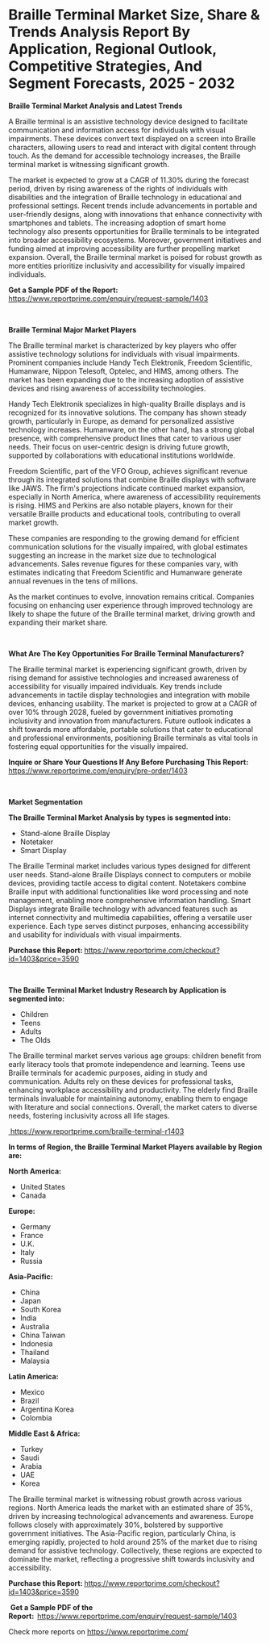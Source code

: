 <p><h1>Braille Terminal Market Size, Share & Trends Analysis Report By Application, Regional Outlook, Competitive Strategies, And Segment Forecasts, 2025 - 2032</h1></p><p><strong>Braille Terminal Market Analysis and Latest Trends</strong></p>
<p><p>A Braille terminal is an assistive technology device designed to facilitate communication and information access for individuals with visual impairments. These devices convert text displayed on a screen into Braille characters, allowing users to read and interact with digital content through touch. As the demand for accessible technology increases, the Braille terminal market is witnessing significant growth.</p><p>The market is expected to grow at a CAGR of 11.30% during the forecast period, driven by rising awareness of the rights of individuals with disabilities and the integration of Braille technology in educational and professional settings. Recent trends include advancements in portable and user-friendly designs, along with innovations that enhance connectivity with smartphones and tablets. The increasing adoption of smart home technology also presents opportunities for Braille terminals to be integrated into broader accessibility ecosystems. Moreover, government initiatives and funding aimed at improving accessibility are further propelling market expansion. Overall, the Braille terminal market is poised for robust growth as more entities prioritize inclusivity and accessibility for visually impaired individuals.</p></p>
<p><strong>Get a Sample PDF of the Report:&nbsp;</strong> <a href="https://www.reportprime.com/enquiry/request-sample/1403?utm_campaign=3548&utm_medium=2&utm_source=Github&utm_content=ia&utm_term=18032025&utm_id=braille-terminal">https://www.reportprime.com/enquiry/request-sample/1403</a></p>
<p>&nbsp;</p>
<p><strong>Braille Terminal Major Market Players</strong></p>
<p><p>The Braille terminal market is characterized by key players who offer assistive technology solutions for individuals with visual impairments. Prominent companies include Handy Tech Elektronik, Freedom Scientific, Humanware, Nippon Telesoft, Optelec, and HIMS, among others. The market has been expanding due to the increasing adoption of assistive devices and rising awareness of accessibility technologies.</p><p>Handy Tech Elektronik specializes in high-quality Braille displays and is recognized for its innovative solutions. The company has shown steady growth, particularly in Europe, as demand for personalized assistive technology increases. Humanware, on the other hand, has a strong global presence, with comprehensive product lines that cater to various user needs. Their focus on user-centric design is driving future growth, supported by collaborations with educational institutions worldwide.</p><p>Freedom Scientific, part of the VFO Group, achieves significant revenue through its integrated solutions that combine Braille displays with software like JAWS. The firm's projections indicate continued market expansion, especially in North America, where awareness of accessibility requirements is rising. HIMS and Perkins are also notable players, known for their versatile Braille products and educational tools, contributing to overall market growth.</p><p>These companies are responding to the growing demand for efficient communication solutions for the visually impaired, with global estimates suggesting an increase in the market size due to technological advancements. Sales revenue figures for these companies vary, with estimates indicating that Freedom Scientific and Humanware generate annual revenues in the tens of millions.</p><p>As the market continues to evolve, innovation remains critical. Companies focusing on enhancing user experience through improved technology are likely to shape the future of the Braille terminal market, driving growth and expanding their market share.</p></p>
<p>&nbsp;</p>
<p><strong>What Are The Key Opportunities For Braille Terminal Manufacturers?</strong></p>
<p><p>The Braille terminal market is experiencing significant growth, driven by rising demand for assistive technologies and increased awareness of accessibility for visually impaired individuals. Key trends include advancements in tactile display technologies and integration with mobile devices, enhancing usability. The market is projected to grow at a CAGR of over 10% through 2028, fueled by government initiatives promoting inclusivity and innovation from manufacturers. Future outlook indicates a shift towards more affordable, portable solutions that cater to educational and professional environments, positioning Braille terminals as vital tools in fostering equal opportunities for the visually impaired.</p></p>
<p><strong>Inquire or Share Your Questions If Any Before Purchasing This Report:</strong> <a href="https://www.reportprime.com/enquiry/pre-order/1403?utm_campaign=3548&utm_medium=2&utm_source=Github&utm_content=ia&utm_term=18032025&utm_id=braille-terminal">https://www.reportprime.com/enquiry/pre-order/1403</a></p>
<p>&nbsp;</p>
<p><strong>Market Segmentation</strong></p>
<p><strong>The Braille Terminal Market Analysis by types is segmented into:</strong></p>
<p><ul><li>Stand-alone Braille Display</li><li>Notetaker</li><li>Smart Display</li></ul></p>
<p><p>The Braille Terminal market includes various types designed for different user needs. Stand-alone Braille Displays connect to computers or mobile devices, providing tactile access to digital content. Notetakers combine Braille input with additional functionalities like word processing and note management, enabling more comprehensive information handling. Smart Displays integrate Braille technology with advanced features such as internet connectivity and multimedia capabilities, offering a versatile user experience. Each type serves distinct purposes, enhancing accessibility and usability for individuals with visual impairments.</p></p>
<p><strong>Purchase this Report:&nbsp;</strong><a href="https://www.reportprime.com/checkout?id=1403&price=3590&utm_campaign=3548&utm_medium=2&utm_source=Github&utm_content=ia&utm_term=18032025&utm_id=braille-terminal">https://www.reportprime.com/checkout?id=1403&price=3590</a></p>
<p>&nbsp;</p>
<p><strong>The Braille Terminal Market Industry Research by Application is segmented into:</strong></p>
<p><ul><li>Children</li><li>Teens</li><li>Adults</li><li>The Olds</li></ul></p>
<p><p>The Braille terminal market serves various age groups: children benefit from early literacy tools that promote independence and learning. Teens use Braille terminals for academic purposes, aiding in study and communication. Adults rely on these devices for professional tasks, enhancing workplace accessibility and productivity. The elderly find Braille terminals invaluable for maintaining autonomy, enabling them to engage with literature and social connections. Overall, the market caters to diverse needs, fostering inclusivity across all life stages.</p></p>
<p><a href="https://www.reportprime.com/braille-terminal-r1403?utm_campaign=3548&utm_medium=2&utm_source=Github&utm_content=ia&utm_term=18032025&utm_id=braille-terminal">&nbsp;https://www.reportprime.com/braille-terminal-r1403</a></p>
<p><strong>In terms of Region, the Braille Terminal Market Players available by Region are:</strong></p>
<p>
    <p> <strong> North America: </strong>
        <ul>
            <li>United States</li>
            <li>Canada</li>
        </ul>
        </p> 
    <p> <strong> Europe: </strong>
        <ul>
            <li>Germany</li>
            <li>France</li>
            <li>U.K.</li>
            <li>Italy</li>
            <li>Russia</li>
        </ul>
        </p> 
    <p> <strong> Asia-Pacific: </strong>
        <ul>
            <li>China</li>
            <li>Japan</li>
            <li>South Korea</li>
            <li>India</li>
            <li>Australia</li>
            <li>China Taiwan</li>
            <li>Indonesia</li>
            <li>Thailand</li>
            <li>Malaysia</li>
        </ul>
        </p> 
    <p> <strong> Latin America: </strong>
        <ul>
            <li>Mexico</li>
            <li>Brazil</li>
            <li>Argentina Korea</li>
            <li>Colombia</li>
        </ul>
        </p> 
    <p> <strong> Middle East & Africa: </strong>
        <ul>
            <li>Turkey</li>
            <li>Saudi</li>
            <li>Arabia</li>
            <li>UAE</li>
            <li>Korea</li>
        </ul>
    </p>
    </p>
<p><p>The Braille terminal market is witnessing robust growth across various regions. North America leads the market with an estimated share of 35%, driven by increasing technological advancements and awareness. Europe follows closely with approximately 30%, bolstered by supportive government initiatives. The Asia-Pacific region, particularly China, is emerging rapidly, projected to hold around 25% of the market due to rising demand for assistive technology. Collectively, these regions are expected to dominate the market, reflecting a progressive shift towards inclusivity and accessibility.</p></p>
<p><strong>Purchase this Report: </strong><a href="https://www.reportprime.com/checkout?id=1403&price=3590&utm_campaign=3548&utm_medium=2&utm_source=Github&utm_content=ia&utm_term=18032025&utm_id=braille-terminal">https://www.reportprime.com/checkout?id=1403&price=3590</a></p>
<p>&nbsp;<strong>Get a Sample PDF of the Report:&nbsp;&nbsp;</strong><a href="https://www.reportprime.com/enquiry/request-sample/1403?utm_campaign=3548&utm_medium=2&utm_source=Github&utm_content=ia&utm_term=18032025&utm_id=braille-terminal">https://www.reportprime.com/enquiry/request-sample/1403</a></p>
<p><strong></strong></p>
<p>Check more reports on <a href="https://www.reportprime.com/?utm_campaign=3548&utm_medium=2&utm_source=Github&utm_content=ia&utm_term=18032025&utm_id=braille-terminal">https://www.reportprime.com/</a></p>